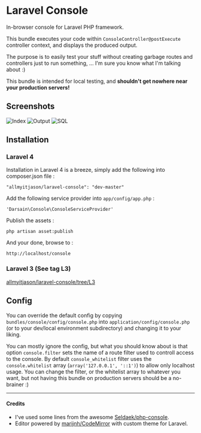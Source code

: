 # Laravel Console

In-browser console for Laravel PHP framework.

This bundle executes your code within `ConsoleController@postExecute` controller context, and displays the produced output.

The purpose is to easily test your stuff without creating garbage routes and controllers just to run something, ...
I'm sure you know what I'm talking about :)

This bundle is intended for local testing, and **shouldn't get nowhere near your production servers!**

## Screenshots

![Index](http://i.imgur.com/5Cnl5.png)
![Output](http://i.imgur.com/wpx3W.png)
![SQL](http://i.imgur.com/uBmmj.png)

## Installation

### Laravel 4

Installation in Laravel 4 is a breeze, simply add the following into composer.json file :

	"allmyitjason/laravel-console": "dev-master"

Add the following service provider into `app/config/app.php` :

	'Darsain\Console\ConsoleServiceProvider'

Publish the assets :

	php artisan asset:publish

And your done, browse to :

	http://localhost/console

### Laravel 3 (See tag L3)

[allmyitjason/laravel-console/tree/L3](https://github.com/allmyitjason/laravel-console/tree/L3)

## Config

You can override the default config by copying `bundles/console/config/console.php` into `application/config/console.php`
(or to your dev/local environment subdirectory) and changing it to your liking.

You can mostly ignore the config, but what you should know about is that option `console.filter` sets the name of
a route filter used to controll access to the console. By default `console_whitelist` filter uses
the `console.whitelist` array (`array('127.0.0.1', '::1')`) to allow only localhost usage.
You can change the filter, or the whitelist array to whatever you want, but not having this bundle on production
servers should be a no-brainer :)

---

#### Credits

* I've used some lines from the awesome [Seldaek/php-console](https://github.com/Seldaek/php-console).
* Editor powered by [marijnh/CodeMirror](https://github.com/marijnh/CodeMirror) with custom theme for Laravel.

